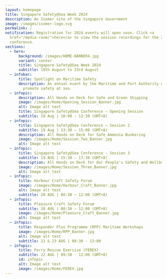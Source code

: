 ```yaml
---
layout: homepage
title: Singapore Safety@Sea Week 2024
description: An Isomer site of the Singapore Government
image: /images/isomer-logo.svg
permalink: /
notification: Registration for 2024 events will open soon. Click <a
  href="/media-room/">here</a> to view the session recordings for the 2023
  conference.
sections:
  - hero:
      background: /images/HOME-BANNER4.jpg
      variant: center
      title: Singapore Safety@Sea Week 2024
      subtitle: 19th August to 23rd August
  - infobar:
      title: Spotlight on Maritime Safety
      description: An annual event by the Maritime and Port Authority of Singapore to
        promote safety at sea.
  - infopic:
      description: All Hands on Deck for Safe and Green Shipping
      image: /images/Home/Opening_Session_Banner.jpg
      alt: Image alt text
      title: Singapore Safety@Sea Conference – Opening Session
      subtitle: 19 Aug | 10:00 - 12:30 (GMT+8)
  - infopic:
      title: Singapore Safety@Sea Conference – Session 2
      subtitle: 19 Aug | 13:30 – 15:00 (GMT+8)
      description: All Hands on Deck for Safe Ammonia Bunkering
      image: /images/Home/Session_Two_Banner.jpg
      alt: Image alt text
  - infopic:
      title: Singapore Safety@Sea Conference - Session 3
      subtitle: 19 AUG | 15:30 – 17:30 (GMT+8)
      description: All Hands on Deck for Our People's Safety and Wellbeing
      image: /images/Home/Session_Three_Banner.jpg
      alt: Image alt text
  - infopic:
      title: Harbour Craft Safety Forum
      image: /images/Home/Harbour_Craft_Banner.jpg
      alt: Image alt text
      subtitle: 20 AUG | 08:30 – 12:00 (GMT+8)
  - infopic:
      title: Pleasure Craft Safety Forum
      subtitle: 20 AUG | 08:30 – 12:00 (GMT+8)
      image: /images/Home/Pleasure_Craft_Banner.jpg
      alt: Image alt text
  - infopic:
      title: Responder Plus Programme (RPP) Maritime Workshops
      image: /images/Home/RPP_Banner.jpg
      alt: Image alt text
      subtitle: 21 & 23 AUG | 08:30 - 13:00
  - infopic:
      title: Ferry Rescue Exercise (FEREX)
      subtitle: 22 AUG | 09:30 - 12:00 (GMT+8)
      id: infopic
      alt: Image alt text
      image: /images/Home/FEREX.jpg
---
```

